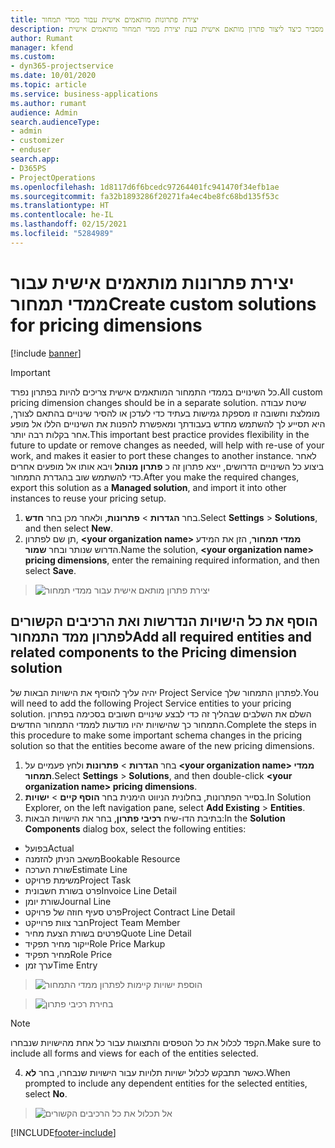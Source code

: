 ```yaml
---
title: יצירת פתרונות מותאמים אישית עבור ממדי תמחור
description: נושא זה מסביר כיצד ליצור פתרון מותאם אישית בעת יצירת ממדי תמחור מותאמים אישית.
author: Rumant
manager: kfend
ms.custom:
- dyn365-projectservice
ms.date: 10/01/2020
ms.topic: article
ms.service: business-applications
ms.author: rumant
audience: Admin
search.audienceType:
- admin
- customizer
- enduser
search.app:
- D365PS
- ProjectOperations
ms.openlocfilehash: 1d8117d6f6bcedc97264401fc941470f34efb1ae
ms.sourcegitcommit: fa32b1893286f20271fa4ec4be8fc68bd135f53c
ms.translationtype: HT
ms.contentlocale: he-IL
ms.lasthandoff: 02/15/2021
ms.locfileid: "5284989"
---
```

# <a name="create-custom-solutions-for-pricing-dimensions"></a><span data-ttu-id="a66e2-103">יצירת פתרונות מותאמים אישית עבור ממדי תמחור</span><span class="sxs-lookup"><span data-stu-id="a66e2-103">Create custom solutions for pricing dimensions</span></span>

[!include [banner](../includes/psa-now-project-operations.md)]

> [!IMPORTANT]
> <span data-ttu-id="a66e2-104">כל השינויים בממדי התמחור המותאמים אישית צריכים להיות בפתרון נפרד.</span><span class="sxs-lookup"><span data-stu-id="a66e2-104">All custom pricing dimension changes should be in a separate solution.</span></span> <span data-ttu-id="a66e2-105">שיטת עבודה מומלצת וחשובה זו מספקת גמישות בעתיד כדי לעדכן או להסיר שינויים בהתאם לצורך, היא תסייע לך להשתמש מחדש בעבודתך ומאפשרת להפנות את השינויים הללו אל מופע אחר בקלות רבה יותר.</span><span class="sxs-lookup"><span data-stu-id="a66e2-105">This important best practice provides flexibility in the future to update or remove changes as needed, will help with re-use of your work, and makes it easier to port these changes to another instance.</span></span> <span data-ttu-id="a66e2-106">לאחר ביצוע כל השינויים הדרושים, ייצא פתרון זה כ **פתרון מנוהל** ויבא אותו אל מופעים אחרים כדי להשתמש שוב בהגדרת התמחור.</span><span class="sxs-lookup"><span data-stu-id="a66e2-106">After you make the required changes, export this solution as a **Managed solution**, and import it into other instances to reuse your pricing setup.</span></span>

1. <span data-ttu-id="a66e2-107">בחר **הגדרות** > **פתרונות**, ולאחר מכן בחר **חדש**.</span><span class="sxs-lookup"><span data-stu-id="a66e2-107">Select **Settings** > **Solutions**, and then select **New**.</span></span> 
2. <span data-ttu-id="a66e2-108">תן שם לפתרון, **\<your organization name> ממדי תמחור**, הזן את המידע הדרוש שנותר ובחר **שמור**.</span><span class="sxs-lookup"><span data-stu-id="a66e2-108">Name the solution, **\<your organization name> pricing dimensions**, enter the remaining required information, and then select **Save**.</span></span>

> ![יצירת פתרון מותאם אישית עבור ממדי תמחור](media/Creation-of-custom-pricing-dimension-solution.PNG)
  
## <a name="add-all-required-entities-and-related-components-to-the-pricing-dimension-solution"></a><span data-ttu-id="a66e2-110">הוסף את כל הישויות הנדרשות ואת הרכיבים הקשורים לפתרון ממד התמחור</span><span class="sxs-lookup"><span data-stu-id="a66e2-110">Add all required entities and related components to the Pricing dimension solution</span></span>
<span data-ttu-id="a66e2-111">יהיה עליך להוסיף את הישויות הבאות של Project Service לפתרון התמחור שלך.</span><span class="sxs-lookup"><span data-stu-id="a66e2-111">You will need to add the following Project Service entities to your pricing solution.</span></span> <span data-ttu-id="a66e2-112">השלם את השלבים שבהליך זה כדי לבצע שינויים חשובים בסכימה בפתרון התמחור כך שהישויות יהיו מודעות לממדי התמחור החדשים.</span><span class="sxs-lookup"><span data-stu-id="a66e2-112">Complete the steps in this procedure to make some important schema changes in the pricing solution so that the entities become aware of the new pricing dimensions.</span></span>

1. <span data-ttu-id="a66e2-113">בחר **הגדרות** > **פתרונות** ולחץ פעמיים על **\<your organization name> ממדי תמחור**.</span><span class="sxs-lookup"><span data-stu-id="a66e2-113">Select **Settings** > **Solutions**, and then double-click **\<your organization name> pricing dimensions**.</span></span> 
2. <span data-ttu-id="a66e2-114">בסייר הפתרונות, בחלונית הניווט הימנית בחר **הוסף קיים**  > **ישויות**.</span><span class="sxs-lookup"><span data-stu-id="a66e2-114">In Solution Explorer, on the left navigation pane, select **Add Existing** > **Entities**.</span></span>
3. <span data-ttu-id="a66e2-115">בתיבת הדו-שיח **רכיבי פתרון**, בחר את הישויות הבאות:</span><span class="sxs-lookup"><span data-stu-id="a66e2-115">In the **Solution Components** dialog box, select the following entities:</span></span>

- <span data-ttu-id="a66e2-116">בפועל</span><span class="sxs-lookup"><span data-stu-id="a66e2-116">Actual</span></span>
- <span data-ttu-id="a66e2-117">משאב הניתן להזמנה</span><span class="sxs-lookup"><span data-stu-id="a66e2-117">Bookable Resource</span></span>
- <span data-ttu-id="a66e2-118">שורת הערכה</span><span class="sxs-lookup"><span data-stu-id="a66e2-118">Estimate Line</span></span>
- <span data-ttu-id="a66e2-119">משימת פרויקט</span><span class="sxs-lookup"><span data-stu-id="a66e2-119">Project Task</span></span>
- <span data-ttu-id="a66e2-120">פרט בשורת חשבונית</span><span class="sxs-lookup"><span data-stu-id="a66e2-120">Invoice Line Detail</span></span>
- <span data-ttu-id="a66e2-121">שורת יומן</span><span class="sxs-lookup"><span data-stu-id="a66e2-121">Journal Line</span></span>
- <span data-ttu-id="a66e2-122">פרט סעיף חוזה של פרויקט</span><span class="sxs-lookup"><span data-stu-id="a66e2-122">Project Contract Line Detail</span></span>
- <span data-ttu-id="a66e2-123">חבר צוות פרוייקט</span><span class="sxs-lookup"><span data-stu-id="a66e2-123">Project Team Member</span></span>
- <span data-ttu-id="a66e2-124">פרטים בשורת הצעת מחיר</span><span class="sxs-lookup"><span data-stu-id="a66e2-124">Quote Line Detail</span></span>
- <span data-ttu-id="a66e2-125">ייקור מחיר תפקיד</span><span class="sxs-lookup"><span data-stu-id="a66e2-125">Role Price Markup</span></span>
- <span data-ttu-id="a66e2-126">מחיר תפקיד</span><span class="sxs-lookup"><span data-stu-id="a66e2-126">Role Price</span></span> 
- <span data-ttu-id="a66e2-127">ערך זמן</span><span class="sxs-lookup"><span data-stu-id="a66e2-127">Time Entry</span></span> 

> ![הוספת ישויות קיימות לפתרון ממדי התמחור](media/Existing-entities-to-PD-solution.png)

> ![בחירת רכיבי פתרון](media/Dimension-Components.png)

> [!NOTE]
> <span data-ttu-id="a66e2-130">הקפד לכלול את כל הטפסים והתצוגות עבור כל אחת מהישויות שנבחרו.</span><span class="sxs-lookup"><span data-stu-id="a66e2-130">Make sure to include all forms and views for each of the entities selected.</span></span>

4. <span data-ttu-id="a66e2-131">כאשר תתבקש לכלול ישויות תלויות עבור הישויות שנבחרו, בחר **לא**.</span><span class="sxs-lookup"><span data-stu-id="a66e2-131">When prompted to include any dependent entities for the selected entities, select **No**.</span></span>

> ![אל תכלול את כל הרכיבים הקשורים](media/Do-not-include-required.png)




[!INCLUDE[footer-include](../includes/footer-banner.md)]
